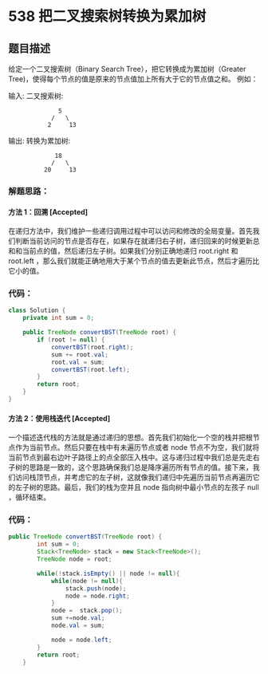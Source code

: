 # 538 把二叉搜索树转换为累加树

## 题目描述
给定一个二叉搜索树（Binary Search Tree），把它转换成为累加树（Greater Tree)，使得每个节点的值是原来的节点值加上所有大于它的节点值之和。
例如：

输入: 二叉搜索树:

	              5
	            /   \
	           2     13

输出: 转换为累加树:

	             18
	            /   \
	          20     13



### 解题思路：
#### 方法 1：回溯 [Accepted]
在递归方法中，我们维护一些递归调用过程中可以访问和修改的全局变量。首先我们判断当前访问的节点是否存在，如果存在就递归右子树，递归回来的时候更新总和和当前点的值，然后递归左子树。如果我们分别正确地递归 root.right 和 root.left ，那么我们就能正确地用大于某个节点的值去更新此节点，然后才遍历比它小的值。

### 代码：


```java
class Solution {
    private int sum = 0;

    public TreeNode convertBST(TreeNode root) {
        if (root != null) {
            convertBST(root.right);
            sum += root.val;
            root.val = sum;
            convertBST(root.left);
        }
        return root;
    }
}

```

#### 方法 2：使用栈迭代 [Accepted]
一个描述迭代栈的方法就是通过递归的思想。首先我们初始化一个空的栈并把根节点作为当前节点。然后只要在栈中有未遍历节点或者 node 节点不为空，我们就将当前节点到最右边叶子路径上的点全部压入栈中。这与递归过程中我们总是先走右子树的思路是一致的，这个思路确保我们总是降序遍历所有节点的值。接下来，我们访问栈顶节点，并考虑它的左子树，这就像我们递归中先遍历当前节点再遍历它的左子树的思路。最后，我们的栈为空并且 node 指向树中最小节点的左孩子 null ，循环结束。


### 代码：


```java
public TreeNode convertBST(TreeNode root) {
        int sum = 0;
        Stack<TreeNode> stack = new Stack<TreeNode>();
        TreeNode node = root;

        while(!stack.isEmpty() || node != null){
            while(node != null){
                stack.push(node);
                node = node.right;
            }
            node =  stack.pop();
            sum +=node.val;
            node.val = sum;

            node = node.left;
        }
        return root;
    }

```